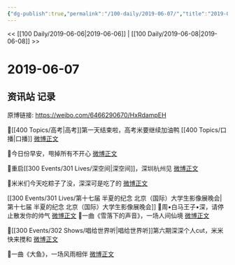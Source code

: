 ```yaml
---
{"dg-publish":true,"permalink":"/100-daily/2019-06-07/","title":"2019-06-07"}
---
```



<< [[100 Daily/2019-06-06\|2019-06-06]] | [[100 Daily/2019-06-08\|2019-06-08]] >>

# 2019-06-07

## 资讯站 记录

原博链接: https://weibo.com/6466290670/HxRdampEH

🌿[[400 Topics/高考\|高考]]第一天结束啦，高考米要继续加油鸭 [[400 Topics/口播\|口播]]
[微博正文](https://m.weibo.cn/6466290670/4380473985758652)

🌿今日份早安，甩掉所有不开心
[微博正文](https://m.weibo.cn/6466290670/4380446219498144)

🌿重启[[300 Events/301 Lives/深空间\|深空间]]，深圳杭州见
[微博正文](https://m.weibo.cn/6466290670/4380564804614708)

🌿米米们今天吃粽子了没，深深可是吃了的
[微博正文](https://m.weibo.cn/6466290670/4380533926635310)

[[300 Events/301 Lives/第十七届 半夏的纪念 北京（国际）大学生影像展晚会\|第十七届 半夏的纪念 北京（国际）大学生影像展晚会]]
🌿周•白马王子•深，请停止散发你的帅气
[微博正文](https://m.weibo.cn/6466290670/4380501714238053)
🌿一曲《雪落下的声音》，一场人间仙境
[微博正文](https://m.weibo.cn/6466290670/4380481069969475)

🌿[[300 Events/302 Shows/唱给世界听\|唱给世界听]]第六期深深个人cut，米米快来搅和
[微博正文](https://m.weibo.cn/6466290670/4380495133855946)

🌿一曲《大鱼》，一场风雨相伴
[微博正文](https://m.weibo.cn/6466290670/4380479325214764)
